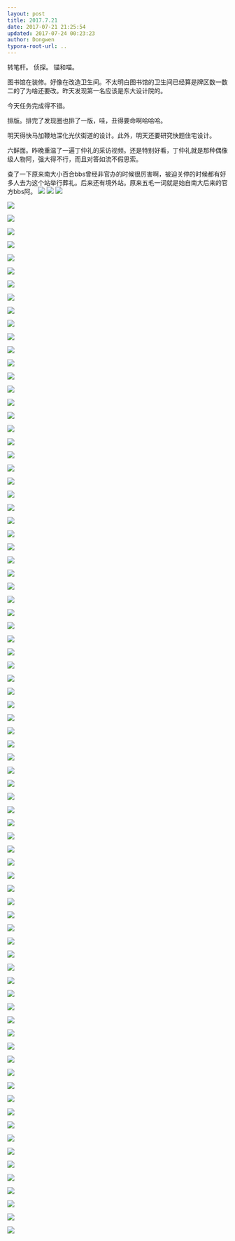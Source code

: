 ```yaml
---
layout: post
title: 2017.7.21
date: 2017-07-21 21:25:54
updated: 2017-07-24 00:23:23
author: Dongwen
typora-root-url: ..
---
```




转笔杆。
侦探。
锚和喵。

图书馆在装修。好像在改造卫生间。不太明白图书馆的卫生间已经算是牌区数一数二的了为啥还要改。昨天发现第一名应该是东大设计院的。

今天任务完成得不错。

排版。排完了发现圈也排了一版，哇，丑得要命啊哈哈哈。

明天得快马加鞭地深化光伏街道的设计。此外，明天还要研究快题住宅设计。

六鲜面。昨晚重温了一遍丁仲礼的采访视频。还是特别好看，丁仲礼就是那种偶像级人物阿，强大得不行，而且对答如流不假思索。

查了一下原来南大小百合bbs曾经非官办的时候很厉害啊，被迫关停的时候都有好多人去为这个站举行葬礼。后来还有境外站。原来五毛一词就是始自南大后来的官方bbs阿。      ![](/img/in-post/p44162722.jpg)
![](/img/in-post/p44162720.jpg)
![](/img/in-post/p44162716.jpg)

![](/img/in-post/p44162716.jpg)

![](/img/in-post/p44162716.jpg)

![](/img/in-post/p44162716.jpg)

![](/img/in-post/p44162716.jpg)

![](/img/in-post/p44162716.jpg)

![](/img/in-post/p44162716.jpg)

![](/img/in-post/p44162716.jpg)

![](/img/in-post/p44162716.jpg)

![](/img/in-post/p44162716.jpg)

![](/img/in-post/p44162716.jpg)

![](/img/in-post/p44162716.jpg)

![](/img/in-post/p44162716.jpg)

![](/img/in-post/p44162716.jpg)

![](/img/in-post/p44162716.jpg)

![](/img/in-post/p44162716.jpg)

![](/img/in-post/p44162716.jpg)

![](/img/in-post/p44162716.jpg)

![](/img/in-post/p44162716.jpg)

![](/img/in-post/p44162716.jpg)

![](/img/in-post/p44162723.jpg)

![](/img/in-post/p44162723.jpg)

![](/img/in-post/p44162723.jpg)

![](/img/in-post/p44162723.jpg)

![](/img/in-post/p44162723.jpg)

![](/img/in-post/p44162723.jpg)

![](/img/in-post/p44162723.jpg)

![](/img/in-post/p44162723.jpg)

![](/img/in-post/p44162723.jpg)

![](/img/in-post/p44162723.jpg)

![](/img/in-post/p44162723.jpg)

![](/img/in-post/p44162723.jpg)

![](/img/in-post/p44162723.jpg)

![](/img/in-post/p44162723.jpg)

![](/img/in-post/p44162723.jpg)

![](/img/in-post/p44162723.jpg)

![](/img/in-post/p44162723.jpg)

![](/img/in-post/p44162723.jpg)

![](/img/in-post/p44162723.jpg)

![](/img/in-post/p44162723.jpg)

![](/img/in-post/p44162721.jpg)

![](/img/in-post/p44162721.jpg)

![](/img/in-post/p44162721.jpg)

![](/img/in-post/p44162721.jpg)

![](/img/in-post/p44162721.jpg)

![](/img/in-post/p44162721.jpg)

![](/img/in-post/p44162721.jpg)

![](/img/in-post/p44162721.jpg)

![](/img/in-post/p44162721.jpg)

![](/img/in-post/p44162721.jpg)

![](/img/in-post/p44162721.jpg)

![](/img/in-post/p44162721.jpg)

![](/img/in-post/p44162721.jpg)

![](/img/in-post/p44162721.jpg)

![](/img/in-post/p44162721.jpg)

![](/img/in-post/p44162721.jpg)

![](/img/in-post/p44162721.jpg)

![](/img/in-post/p44162721.jpg)

![](/img/in-post/p44162721.jpg)

![](/img/in-post/p44162721.jpg)

![](/img/in-post/p44162717.jpg)

![](/img/in-post/p44162717.jpg)

![](/img/in-post/p44162717.jpg)

![](/img/in-post/p44162717.jpg)

![](/img/in-post/p44162717.jpg)

![](/img/in-post/p44162717.jpg)

![](/img/in-post/p44162717.jpg)

![](/img/in-post/p44162717.jpg)

![](/img/in-post/p44162717.jpg)

![](/img/in-post/p44162717.jpg)

![](/img/in-post/p44162717.jpg)

![](/img/in-post/p44162717.jpg)

![](/img/in-post/p44162717.jpg)

![](/img/in-post/p44162717.jpg)

![](/img/in-post/p44162717.jpg)

![](/img/in-post/p44162717.jpg)

![](/img/in-post/p44162717.jpg)

![](/img/in-post/p44162717.jpg)

![](/img/in-post/p44162717.jpg)

![](/img/in-post/p44162717.jpg)

